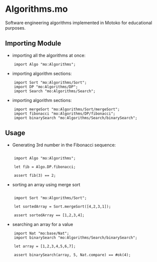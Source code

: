 # Algorithms.mo
Software engineering algorithms implemented in Motoko for educational purposes.

## Importing Module 
- importing all the algorithms at once:
```motoko
    import Algo "mo:Algorithms";
```

- importing algorithm sections:
```motoko
    import Sort "mo:Algorithms/Sort";
    import DP "mo:Algorithms/DP";
    import Search "mo:Algorithms/Search";
```

- importing algorithm sections:
```motoko
    import mergeSort "mo:Algorithms/Sort/mergeSort";
    import fibonacci "mo:Algorithms/DP/fibonacci";
    import binarySearch "mo:Algorithms/Search/binarySearch";
```

## Usage
- Generating 3rd number in the Fibonacci sequence:
```motoko

    import Algo "mo:Algorithms";

    let fib = Algo.DP.fibonacci;

    assert fib(3) == 2;
```

- sorting an array using merge sort
```motoko

    import Sort "mo:Algorithms/Sort";

    let sortedArray = Sort.mergeSort([4,2,3,1]);
    
    assert sortedArray == [1,2,3,4];

```

- searching an array for a value
```motoko
    import Nat "mo:base/Nat";
    import binarySearch "mo:Algorithms/Search/binarySearch";

    let array = [1,2,3,4,5,6,7];
    
    assert binarySearch(array, 5, Nat.compare) == #ok(4);
    
```